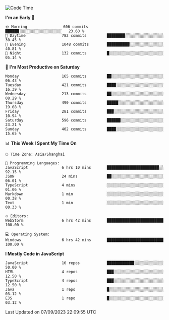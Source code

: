 <!--START_SECTION:waka-->
![Code Time](http://img.shields.io/badge/Code%20Time-2%2C621%20hrs%2017%20mins-blue)

**I'm an Early 🐤** 

```text
🌞 Morning                606 commits         ██████░░░░░░░░░░░░░░░░░░░   23.60 % 
🌆 Daytime                782 commits         ████████░░░░░░░░░░░░░░░░░   30.45 % 
🌃 Evening                1048 commits        ██████████░░░░░░░░░░░░░░░   40.81 % 
🌙 Night                  132 commits         █░░░░░░░░░░░░░░░░░░░░░░░░   05.14 % 
```
📅 **I'm Most Productive on Saturday** 

```text
Monday                   165 commits         ██░░░░░░░░░░░░░░░░░░░░░░░   06.43 % 
Tuesday                  421 commits         ████░░░░░░░░░░░░░░░░░░░░░   16.39 % 
Wednesday                213 commits         ██░░░░░░░░░░░░░░░░░░░░░░░   08.29 % 
Thursday                 490 commits         █████░░░░░░░░░░░░░░░░░░░░   19.08 % 
Friday                   281 commits         ███░░░░░░░░░░░░░░░░░░░░░░   10.94 % 
Saturday                 596 commits         ██████░░░░░░░░░░░░░░░░░░░   23.21 % 
Sunday                   402 commits         ████░░░░░░░░░░░░░░░░░░░░░   15.65 % 
```


📊 **This Week I Spent My Time On** 

```text
🕑︎ Time Zone: Asia/Shanghai

💬 Programming Languages: 
JavaScript               6 hrs 10 mins       ███████████████████████░░   92.15 % 
JSON                     24 mins             ██░░░░░░░░░░░░░░░░░░░░░░░   06.01 % 
TypeScript               4 mins              ░░░░░░░░░░░░░░░░░░░░░░░░░   01.06 % 
Markdown                 1 min               ░░░░░░░░░░░░░░░░░░░░░░░░░   00.38 % 
Text                     1 min               ░░░░░░░░░░░░░░░░░░░░░░░░░   00.33 % 

🔥 Editors: 
WebStorm                 6 hrs 42 mins       █████████████████████████   100.00 % 

💻 Operating System: 
Windows                  6 hrs 42 mins       █████████████████████████   100.00 % 
```

**I Mostly Code in JavaScript** 

```text
JavaScript               16 repos            ████████████░░░░░░░░░░░░░   50.00 % 
HTML                     4 repos             ███░░░░░░░░░░░░░░░░░░░░░░   12.50 % 
TypeScript               4 repos             ███░░░░░░░░░░░░░░░░░░░░░░   12.50 % 
Java                     1 repo              █░░░░░░░░░░░░░░░░░░░░░░░░   03.12 % 
EJS                      1 repo              █░░░░░░░░░░░░░░░░░░░░░░░░   03.12 % 
```




 Last Updated on 07/09/2023 22:09:55 UTC
<!--END_SECTION:waka-->

<!--
**likaiqiang/likaiqiang** is a ✨ _special_ ✨ repository because its `README.md` (this file) appears on your GitHub profile.

Here are some ideas to get you started:

- 🔭 I’m currently working on ...
- 🌱 I’m currently learning ...
- 👯 I’m looking to collaborate on ...
- 🤔 I’m looking for help with ...
- 💬 Ask me about ...
- 📫 How to reach me: ...
- 😄 Pronouns: ...
- ⚡ Fun fact: ...
-->
